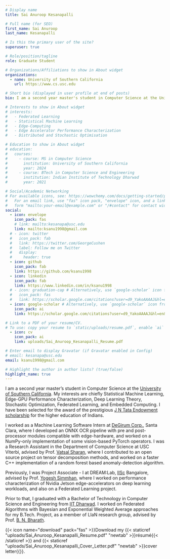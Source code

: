 ```yaml
---
# Display name
title: Sai Anuroop Kesanapalli

# Full name (for SEO)
first_name: Sai Anuroop
last_name: Kesanapalli

# Is this the primary user of the site?
superuser: true

# Role/position/tagline
role: Graduate Student

# Organizations/Affiliations to show in About widget
organizations:
  - name: University of Southern California
    url: https://www.cs.usc.edu

# Short bio (displayed in user profile at end of posts)
bio: I am a second year master's student in Computer Science at the University of Southern California. My research interests are chiefly Statistical Machine Learning, Edge-GPU Performance Characterization, Deep Learning Theory, Stochastic Optimization, Federated Learning, and Embedded Computing.

# Interests to show in About widget
# interests:
#   - Federated Learning
#   - Statistical Machine Learning
#   - Edge-Computing
#   - Edge Accelerator Performance Characterization
#   - Distributed and Stochastic Optimisation

# Education to show in About widget
# education:
#   courses:
#     - course: MS in Computer Science
#       institution: University of Southern California
#       year: 2024
#     - course: BTech in Computer Science and Engineering
#       institution: Indian Institute of Technology Dharwad
#       year: 2021

# Social/Academic Networking
# For available icons, see: https://wowchemy.com/docs/getting-started/page-builder/#icons
#   For an email link, use "fas" icon pack, "envelope" icon, and a link in the
#   form "mailto:your-email@example.com" or "/#contact" for contact widget.
social:
  - icon: envelope
    icon_pack: fas
    # link: mailto:kesanapa@usc.edu
    link: mailto:ksanu1998@gmail.com
  # - icon: twitter
  #   icon_pack: fab
  #   link: https://twitter.com/GeorgeCushen
  #   label: Follow me on Twitter
  #   display:
  #     header: true
  - icon: github
    icon_pack: fab
    link: https://github.com/ksanu1998
  - icon: linkedin
    icon_pack: fab
    link: https://www.linkedin.com/in/ksanu1998
  # - icon: graduation-cap # Alternatively, use `google-scholar` icon from `ai` icon pack
  #   icon_pack: fas
  #   link: https://scholar.google.com/citations?user=d9_YakoAAAAJ&hl=en&oi=ao
  - icon: google-scholar # Alternatively, use `google-scholar` icon from `ai` icon pack
    icon_pack: ai
    link: https://scholar.google.com/citations?user=d9_YakoAAAAJ&hl=en&oi=ao

# Link to a PDF of your resume/CV.
# To use: copy your resume to `static/uploads/resume.pdf`, enable `ai` icons in `params.yaml`, # and uncomment the lines below.
  - icon: cv
    icon_pack: ai
    link: uploads/Sai_Anuroop_Kesanapalli_Resume.pdf

# Enter email to display Gravatar (if Gravatar enabled in Config)
# email: kesanapa@usc.edu
email: ksanu1998@gmail.com

# Highlight the author in author lists? (true/false)
highlight_name: true
---
```


I am a second year master’s student in Computer Science at the <a href="https://www.cs.usc.edu/">University of Southern California</a>. My interests are chiefly Statistical Machine Learning, Edge-GPU Performance Characterization, Deep Learning Theory, Stochastic Optimization, Federated Learning, and Embedded Computing. I have been selected for the award of the prestigious <a href="https://www.tata.com/newsroom/backing-the-brightest-jn-tata-endowment-fund">J N Tata Endowment scholarship</a> for the higher education of Indians.

I worked as a Machine Learning Software Intern at <a href="https://www.degirum.ai">DeGirum Corp.</a>, Santa Clara, where I developed an ONNX OCR pipeline with pre and post-processor modules compatible with edge-hardware, and worked on a NumPy-only implementation of some vision-based PyTorch operators. I was a Research Assistant in the Department of Computer Science at USC Viterbi, advised by Prof. <a href="https://vatsalsharan.github.io/">Vatsal Sharan</a>, where I contributed to an open source project on tensor decomposition methods, and worked on a faster C++ implementation of a random forest based anomaly-detection algorithm.

Previously, I was Project Associate - I at DREAM:Lab, <a href="https://iisc.ac.in/">IISc</a> Bangalore, advised by Prof. <a href="http://cds.iisc.ac.in/faculty/simmhan/">Yogesh Simmhan</a>, where I worked on performance characterization of Nvidia Jetson edge-accelerators on deep learning workloads, and also on a Federated Learning project.

Prior to that, I graduated with a Bachelor of Technology in Computer Science and Engineering from <a href="https://www.iitdh.ac.in/">IIT Dharwad</a>. I worked on Federated Algorithms with Bayesian and Exponential Weighted Average approaches for my B.Tech. Project, as a member of LIaN research group, advised by Prof. <a href="https://bnbharath.wordpress.com/">B. N. Bharath</a>.

{{< icon name="download" pack="fas" >}}Download my {{< staticref "uploads/Sai_Anuroop_Kesanapalli_Resume.pdf" "newtab" >}}résumé{{< /staticref >}} and {{< staticref "uploads/Sai_Anuroop_Kesanapalli_Cover_Letter.pdf" "newtab" >}}cover letter{{</staticref>}}.
